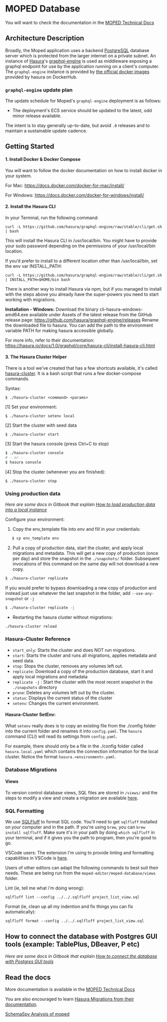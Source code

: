 # MOPED Database

You will want to check the documentation in the [MOPED Technical Docs](https://atd-dts.gitbook.io/moped-documentation/dev-guides/hasura)

## Architecture Description

Broadly, the Moped application uses a backend [PostgreSQL](https://www.postgresql.org/) database server which is protected from the larger internet on a private subnet. An instance of [Hasura](https://hasura.io/)'s [graphql-engine](https://github.com/hasura/graphql-engine) is used as middleware exposing a graphql endpoint for use by the application running on a client's computer. The `graphql-engine` instance is provided by [the official docker images](https://hub.docker.com/r/hasura/graphql-engine) provided by hasura on DockerHub. 

### `graphql-engine` update plan

The update schedule for Moped's `graphql-engine` deployment is as follows:

* The deployment's ECS service should be updated to the latest, odd minor release available.

The intent is to stay generally up-to-date, but avoid `.0` releases and to maintain a sustainable update cadence. 

## Getting Started

#### 1. Install Docker & Docker Compose

You will want to follow the docker documentation on how to install docker in your system.

For Mac: https://docs.docker.com/docker-for-mac/install/

For Windows: https://docs.docker.com/docker-for-windows/install/

#### 2. Install the Hasura CLI

In your Terminal, run the following command:

```
curl -L https://github.com/hasura/graphql-engine/raw/stable/cli/get.sh | bash
```

This will install the Hasura CLI in /usr/local/bin. You might have to provide your sudo password depending on the permissions of your /usr/local/bin location.

If you’d prefer to install to a different location other than /usr/local/bin, set the env var INSTALL_PATH:

```
curl -L https://github.com/hasura/graphql-engine/raw/stable/cli/get.sh | INSTALL_PATH=$HOME/bin bash
```

There is another way to install Hasura via npm, but if you managed to install with the steps above you already have the super-powers you need to start working with migrations.

**Installation - Windows:** Download the binary cli-hasura-windows-amd64.exe available under Assets of the latest release from the GitHub release page: https://github.com/hasura/graphql-engine/releases
Rename the downloaded file to hasura. You can add the path to the environment variable PATH for making hasura accessible globally.

For more info, refer to their documentation:
https://hasura.io/docs/1.0/graphql/core/hasura-cli/install-hasura-cli.html

#### 3. The Hasura Cluster Helper

There is a tool we've created that has a few shortcuts available, it's called [hasura-cluster](https://github.com/cityofaustin/atd-moped/blob/main/moped-database/hasura-cluster).
It is a bash script that runs a few docker-compose commands.

Syntax:

```
$ ./hasura-cluster <command> <params>
```

[1] Set your environment:
```
$ ./hasura-cluster setenv local
```

[2] Start the cluster with seed data

```
$ ./hasura-cluster start
```

[3] Start the hasura console (press Ctrl+C to stop)

```bash
$ ./hasura-cluster console
# - or -
$ hasura console
```

[4] Stop the cluster (whenever you are finished):

```
$ ./hasura-cluster stop
```

### Using production data

_Here are some docs in Gitbook that explain [How to load production data into a local instance](https://atd-dts.gitbook.io/moped-documentation/dev-guides/how-tos/how-to-load-production-data-into-a-local-instance)_

Configure your environment:

1. Copy the env_template file into env and fill in your credentials:

```bash
   $ cp env_template env
```

2. Pull a copy of production data, start the cluster, and apply local migrations and metadata. This will get a new copy of production (once per day) and store the snapshot in the `./snapshots/` folder. Subsequent invocations of this command on the same day will not download a new copy. 

```bash
$ ./hasura-cluster replicate
```

If you would prefer to bypass downloading a new copy of production and instead just use whatever the last snapshot in the folder, add `--use-any-snapshot` or `-j` 

```bash
$ ./hasura-cluster replicate -j
```

- Restarting the hasura cluster without migrations:

```bash
./hasura-cluster reload
```
### Hasura-Cluster Reference

- `start_only`: Starts the cluster and does NOT run migrations.
- `start`: Starts the cluster and runs all migrations, applies metadata and seed data.
- `stop`: Stops the cluster, removes any volumes left out.
- `replicate`: Download a copy of the production database, start it and apply local migrations and metadata
- `replicate -j` : Start the cluster with the most recent snapshot in the `./snapshots` directory
- `prune`: Deletes any volumes left out by the cluster. 
- `status`: Displays the current status of the cluster
- `setenv`: Changes the current environment.

#### Hasura-Cluster SetEnv: 

What `setenv` really does is to copy an existing file from the ./config folder into
the current folder and renames it into `config.yaml`. The `hasura` command (CLI) will
read its settings from `config.yaml`.

For example, there should only be a file in the ./config folder called `hasura.local.yaml`
which contains the connection information for the local cluster. Notice the format
`hasura.<environment>.yaml`.

### Database Migrations

#### Views

To version control database views, SQL files are stored in `/views/` and the steps to modify a view and create a migration are available [here](./views/README.md).

### SQL Formatting

We use [SQLFluff](https://sqlfluff.com/) to format SQL code. You'll need to get `sqlfluff` installed on your computer and in the path. If you're using `brew`, you can `brew install sqlfluff`. Make sure it's in your path by doing `which sqlfluff` in your terminal, and if it gives you the path to program, then you're good to go. 

VSCode users: The extension I'm using to provide linting and formatting capabilities in VSCode is [here](https://marketplace.visualstudio.com/items?itemName=dorzey.vscode-sqlfluff).

Users of other editors can adapt the following commands to best suit their needs. These are being run from the `moped-editor/moped-database/views` folder. 

Lint (ie, tell me what i'm doing wrong):

`sqlfluff lint --config ../../.sqlfluff project_list_view.sql`

Format (ie, clean up all my indention and fix things you can fix automatically):

`sqlfluff format --config ../../.sqlfluff project_list_view.sql`

## How to connect the database with Postgres GUI tools (example: TablePlus, DBeaver, P etc)

_Here are some docs in Gitbook that explain [How to connect the database with Postgres GUI tools](https://atd-dts.gitbook.io/moped-documentation/dev-guides/how-tos/connecting-with-postgres-gui)_

## Read the docs

More documentation is available in the [MOPED Technical Docs](https://atd-dts.gitbook.io/moped-documentation/dev-guides/hasura)

You are also encouraged to learn [Hasura Migrations from their documentation](https://hasura.io/docs/2.0/migrations-metadata-seeds/overview/). 

[SchemaSpy Analysis of moped](https://db-docs.austinmobility.io/atd-moped-production/index.html)

